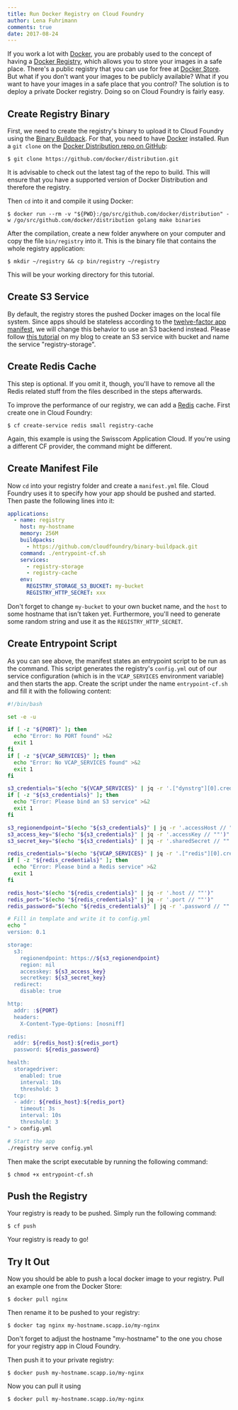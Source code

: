 ```yaml
---
title: Run Docker Registry on Cloud Foundry
author: Lena Fuhrimann
comments: true
date: 2017-08-24
---
```


If you work a lot with [Docker](https://www.docker.com/), you are probably used to the concept of having a [Docker Registry](https://docs.docker.com/registry/), which allows you to store your images in a safe place. There's a public registry that you can use for free at [Docker Store](https://store.docker.com/). But what if you don't want your images to be publicly available? What if you want to have your images in a safe place that you control? The solution is to deploy a private Docker registry. Doing so on Cloud Foundry is fairly easy.

## Create Registry Binary

First, we need to create the registry's binary to upload it to Cloud Foundry using the [Binary Buildpack](https://github.com/cloudfoundry/binary-buildpack). For that, you need to have [Docker](https://docs.docker.com/engine/installation/) installed. Run a `git clone` on the [Docker Distribution repo on GitHub](https://github.com/docker/distribution):

```shell
$ git clone https://github.com/docker/distribution.git
```

It is advisable to check out the latest tag of the repo to build. This will ensure that you have a supported version of Docker Distribution and therefore the registry.

Then `cd` into it and compile it using Docker:

```shell
$ docker run --rm -v "${PWD}:/go/src/github.com/docker/distribution" -w /go/src/github.com/docker/distribution golang make binaries
```

After the compilation, create a new folder anywhere on your computer and copy the file `bin/registry` into it. This is the binary file that contains the whole registry application:

```shell
$ mkdir ~/registry && cp bin/registry ~/registry
```

This will be your working directory for this tutorial.

## Create S3 Service

By default, the registry stores the pushed Docker images on the local file system. Since apps should be stateless according to the [twelve-factor app manifest](https://12factor.net/processes), we will change this behavior to use an S3 backend instead. Please follow [this tutorial](/manage-buckets-on-cloud-foundry-s3-services/) on my blog to create an S3 service with bucket and name the service "registry-storage".

## Create Redis Cache

This step is optional. If you omit it, though, you'll have to remove all the Redis related stuff from the files described in the steps afterwards.

To improve the performance of our registry, we can add a [Redis](https://redis.io/) cache. First create one in Cloud Foundry:

```shell
$ cf create-service redis small registry-cache
```

Again, this example is using the Swisscom Application Cloud. If you're using a different CF provider, the command might be different.

## Create Manifest File

Now `cd` into your registry folder and create a `manifest.yml` file. Cloud Foundry uses it to specify how your app should be pushed and started. Then paste the following lines into it:

```yaml
applications:
  - name: registry
    host: my-hostname
    memory: 256M
    buildpacks:
      - https://github.com/cloudfoundry/binary-buildpack.git
    command: ./entrypoint-cf.sh
    services:
      - registry-storage
      - registry-cache
    env:
      REGISTRY_STORAGE_S3_BUCKET: my-bucket
      REGISTRY_HTTP_SECRET: xxx
```

Don't forget to change `my-bucket` to your own bucket name, and the `host` to some hostname that isn't taken yet. Furthermore, you'll need to generate some random string and use it as the `REGISTRY_HTTP_SECRET`.

## Create Entrypoint Script

As you can see above, the manifest states an entrypoint script to be run as the command. This script generates the registry's `config.yml` out of our service configuration (which is in the `VCAP_SERVICES` environment variable) and then starts the app. Create the script under the name `entrypoint-cf.sh` and fill it with the following content:

```bash
#!/bin/bash

set -e -u

if [ -z "${PORT}" ]; then
  echo "Error: No PORT found" >&2
  exit 1
fi
if [ -z "${VCAP_SERVICES}" ]; then
  echo "Error: No VCAP_SERVICES found" >&2
  exit 1
fi

s3_credentials="$(echo "${VCAP_SERVICES}" | jq -r '.["dynstrg"][0].credentials // ""')"
if [ -z "${s3_credentials}" ]; then
  echo "Error: Please bind an S3 service" >&2
  exit 1
fi

s3_regionendpoint="$(echo "${s3_credentials}" | jq -r '.accessHost // ""')"
s3_access_key="$(echo "${s3_credentials}" | jq -r '.accessKey // ""')"
s3_secret_key="$(echo "${s3_credentials}" | jq -r '.sharedSecret // ""')"

redis_credentials="$(echo "${VCAP_SERVICES}" | jq -r '.["redis"][0].credentials // ""')"
if [ -z "${redis_credentials}" ]; then
  echo "Error: Please bind a Redis service" >&2
  exit 1
fi

redis_host="$(echo "${redis_credentials}" | jq -r '.host // ""')"
redis_port="$(echo "${redis_credentials}" | jq -r '.port // ""')"
redis_password="$(echo "${redis_credentials}" | jq -r '.password // ""')"

# Fill in template and write it to config.yml
echo "
version: 0.1

storage:
  s3:
    regionendpoint: https://${s3_regionendpoint}
    region: nil
    accesskey: ${s3_access_key}
    secretkey: ${s3_secret_key}
  redirect:
    disable: true

http:
  addr: :${PORT}
  headers:
    X-Content-Type-Options: [nosniff]

redis:
  addr: ${redis_host}:${redis_port}
  password: ${redis_password}

health:
  storagedriver:
    enabled: true
    interval: 10s
    threshold: 3
  tcp:
  - addr: ${redis_host}:${redis_port}
    timeout: 3s
    interval: 10s
    threshold: 3
" > config.yml

# Start the app
./registry serve config.yml
```

Then make the script executable by running the following command:

```shell
$ chmod +x entrypoint-cf.sh
```

## Push the Registry

Your registry is ready to be pushed. Simply run the following command:

```shell
$ cf push
```

Your registry is ready to go!

## Try It Out

Now you should be able to push a local docker image to your registry. Pull an example one from the Docker Store:

```shell
$ docker pull nginx
```

Then rename it to be pushed to your registry:

```shell
$ docker tag nginx my-hostname.scapp.io/my-nginx
```

Don't forget to adjust the hostname "my-hostname" to the one you chose for your registry app in Cloud Foundry.

Then push it to your private registry:

```shell
$ docker push my-hostname.scapp.io/my-nginx
```

Now you can pull it using

```shell
$ docker pull my-hostname.scapp.io/my-nginx
```
